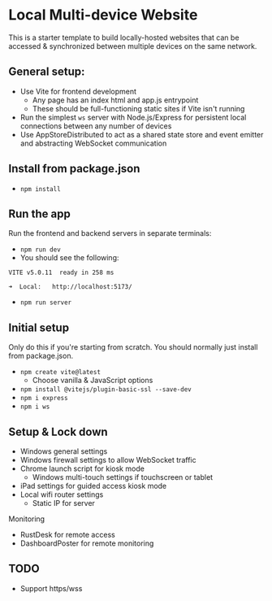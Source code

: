 # Local Multi-device Website

This is a starter template to build locally-hosted websites that can be accessed & synchronized between multiple devices on the same network.

## General setup:

* Use Vite for frontend development
  * Any page has an index html and app.js entrypoint
  * These should be full-functioning static sites if Vite isn't running
* Run the simplest `ws` server with Node.js/Express for persistent local connections between any number of devices
* Use AppStoreDistributed to act as a shared state store and event emitter and abstracting WebSocket communication

## Install from package.json

- `npm install`

## Run the app

Run the frontend and backend servers in separate terminals:

- `npm run dev`
- You should see the following:
```
VITE v5.0.11  ready in 258 ms

➜  Local:   http://localhost:5173/
```

- `npm run server`

## Initial setup

Only do this if you're starting from scratch. You should normally just install from package.json.

- `npm create vite@latest`
  - Choose vanilla & JavaScript options
- `npm install @vitejs/plugin-basic-ssl --save-dev`
- `npm i express`
- `npm i ws`

## Setup & Lock down 

- Windows general settings
- Windows firewall settings to allow WebSocket traffic
- Chrome launch script for kiosk mode
  - Windows multi-touch settings if touchscreen or tablet
- iPad settings for guided access kiosk mode
- Local wifi router settings
  - Static IP for server

Monitoring

- RustDesk for remote access
- DashboardPoster for remote monitoring

## TODO

- Support https/wss
